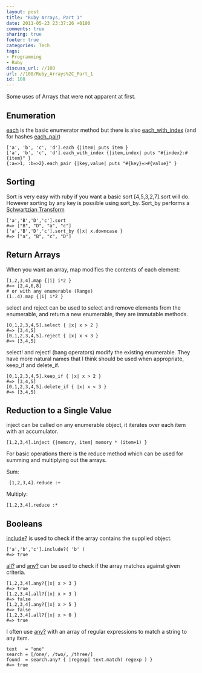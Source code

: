 ```yaml
---
layout: post
title: "Ruby Arrays, Part 1"
date: 2011-05-23 23:37:26 +0100 
comments: true
sharing: true
footer: true
categories: Tech
tags:
- Programming
- Ruby
discuss_url: //108
url: //108/Ruby_Arrays%2C_Part_1
id: 108
---
```

Some uses of Arrays that were not apparent at first.

Enumeration
-----------

[each][] is the basic enumerator method but there is also [each_with_index][] (and for hashes [each_pair][])

    ['a', 'b', 'c', 'd'].each {|item| puts item }
    ['a', 'b', 'c', 'd'].each_with_index {|item,index| puts "#{index}:#{item}" }
    {:a=>1, :b=>2}.each_pair {|key,value| puts "#{key}=>#{value}" }

Sorting
-------

Sort is very easy with ruby if you want a basic sort \[4,5,3,2,7\].sort will do. However sorting by any key is possible using sort_by. Sort_by performs a [Schwartzian Transform][Schwartzian]

    ['a','B','D','c'].sort
    #=> ["B", "D", "a", "c"]
    ['a','B','D','c'].sort_by {|x| x.downcase }
    #=> ["a", "B", "c", "D"]    

Return Arrays
-------------

When you want an array, map modifies the contents of each element:

    [1,2,3,4].map {|i| i*2 }
    #=> [2,4,6,8]
    # or with any enumerable (Range)
    (1..4).map {|i| i*2 }


select and reject can be used to select and remove elements from the enumerable, and return a new enumerable, they are immutable methods.

    [0,1,2,3,4,5].select { |x| x > 2 }
    #=> [3,4,5]
    [0,1,2,3,4,5].reject { |x| x < 3 }
    #=> [3,4,5]

select! and reject! (bang operators) modify the existing enumerable. They have more natural names that I think should be used when appropriate, keep_if and delete_if.

    [0,1,2,3,4,5].keep_if { |x| x > 2 }
    #=> [3,4,5]
    [0,1,2,3,4,5].delete_if { |x| x < 3 }
    #=> [3,4,5]

Reduction to a Single Value
---------------------------

inject can be called on any enumerable object, it iterates over each item with an accumulator.

    [1,2,3,4].inject {|memory, item| memory * (item+1) } 

For basic operations there is the reduce method which can be used for summing and multiplying out the arrays.

Sum:

     [1,2,3,4].reduce :+

Multiply:

    [1,2,3,4].reduce :*

Booleans
--------

[include?][] is used to check if the array contains the supplied object.

    ['a','b','c'].include?( 'b' )
    #=> true

[all?][] and [any?][] can be used to check if the array matches against given criteria.

    [1,2,3,4].any?{|x| x > 3 }
    #=> true
    [1,2,3,4].all?{|x| x > 3 }
    #=> false
    [1,2,3,4].any?{|x| x > 5 }
    #=> false
    [1,2,3,4].all?{|x| x > 0 }
    #=> true

I often use [any?][] with an array of regular expressions to match a string to any item.
    
    text   = "one"
    search = [/one/, /two/, /three/]
    found  = search.any? { |regexp| text.match( regexp ) }
    #=> true

[each]: http://ruby-doc.org/core/classes/Array.html#M000231
[each_with_index]: http://ruby-doc.org/core/classes/Enumerable.html#M001511
[each_pair]: http://ruby-doc.org/core/classes/Hash.html#M000741
[all?]: http://ruby-doc.org/core/classes/Enumerable.html#M001499
[any?]: http://ruby-doc.org/core/classes/Enumerable.html#M001500
[include?]: http://ruby-doc.org/core/classes/Enumerable.html#M001510
[Schwartzian]: http://amaras-tech.co.uk/people/morgan/article/98

